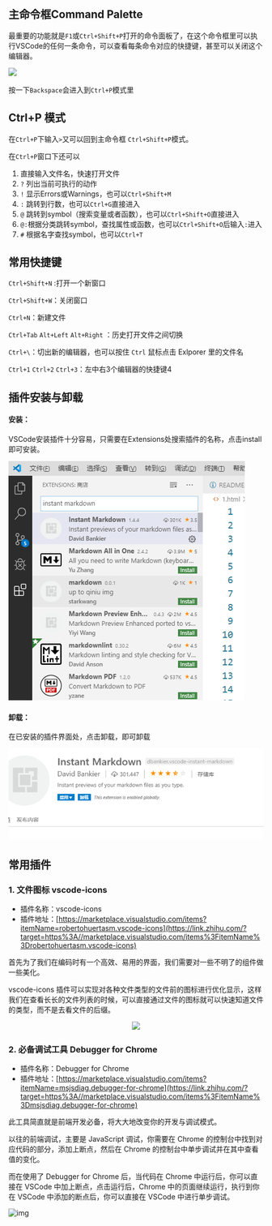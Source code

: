 ## 主命令框Command Palette

最重要的功能就是`F1`或`Ctrl+Shift+P`打开的命令面板了，在这个命令框里可以执行VSCode的任何一条命令，可以查看每条命令对应的快捷键，甚至可以关闭这个编辑器。

![](https://nshen.net/image/vscode/20160418095539.png)

按一下`Backspace`会进入到`Ctrl+P`模式里

## Ctrl+P 模式

在`Ctrl+P`下输入`>`又可以回到主命令框 `Ctrl+Shift+P`模式。

在`Ctrl+P`窗口下还可以

1. 直接输入文件名，快速打开文件
2. `?` 列出当前可执行的动作
3. `!` 显示Errors或Warnings，也可以`Ctrl+Shift+M`
4. `:` 跳转到行数，也可以`Ctrl+G`直接进入
5. `@` 跳转到symbol（搜索变量或者函数），也可以`Ctrl+Shift+O`直接进入
6. `@:`根据分类跳转symbol，查找属性或函数，也可以`Ctrl+Shift+O`后输入`:`进入
7. `#` 根据名字查找symbol，也可以`Ctrl+T`

## 常用快捷键

`Ctrl+Shift+N` :打开一个新窗口

`Ctrl+Shift+W`：关闭窗口

`Ctrl+N`：新建文件

`Ctrl+Tab` `Alt+Left` `Alt+Right` ：历史打开文件之间切换

`Ctrl+\`：切出新的编辑器，也可以按住 `Ctrl` 鼠标点击 Exlporer 里的文件名

`Ctrl+1` `Ctrl+2` `Ctrl+3`：左中右3个编辑器的快捷键4

## 插件安装与卸载

#### 安装：

VSCode安装插件十分容易，只需要在Extensions处搜索插件的名称，点击install即可安装。

![1567426100557](https://github.com/SWerllen/mfs-homework/blob/master/Visual%20Studio%20Code%E5%B8%B8%E7%94%A8%E5%8A%9F%E8%83%BD%E8%AF%B4%E6%98%8E.assets/1567426100557.png)

#### 卸载：

在已安装的插件界面处，点击卸载，即可卸载

![1567426155603](https://github.com/SWerllen/mfs-homework/blob/master/Visual%20Studio%20Code%E5%B8%B8%E7%94%A8%E5%8A%9F%E8%83%BD%E8%AF%B4%E6%98%8E.assets/1567426155603.png)

## 常用插件

### 1. 文件图标 vscode-icons

- 插件名称：vscode-icons
- 插件地址：[https://marketplace.visualstudio.com/items?itemName=robertohuertasm.vscode-icons](https://link.zhihu.com/?target=https%3A//marketplace.visualstudio.com/items%3FitemName%3Drobertohuertasm.vscode-icons)

首先为了我们在编码时有一个高效、易用的界面，我们需要对一些不明了的组件做一些美化。

vscode-icons 插件可以实现对各种文件类型的文件前的图标进行优化显示，这样我们在查看长长的文件列表的时候，可以直接通过文件的图标就可以快速知道文件的类型，而不是去看文件的后缀。

<div align=center><img src="https://pic3.zhimg.com/80/v2-bfb05278e4757e250ab6f5dcf34dd42e_hd.jpg" width="600"/></div>

### 2. 必备调试工具 Debugger for Chrome

- 插件名称：Debugger for Chrome
- 插件地址：[https://marketplace.visualstudio.com/items?itemName=msjsdiag.debugger-for-chrome](https://link.zhihu.com/?target=https%3A//marketplace.visualstudio.com/items%3FitemName%3Dmsjsdiag.debugger-for-chrome)

此工具简直就是前端开发必备，将大大地改变你的开发与调试模式。

以往的前端调试，主要是 JavaScript 调试，你需要在 Chrome 的控制台中找到对应代码的部分，添加上断点，然后在 Chrome 的控制台中单步调试并在其中查看值的变化。

而在使用了 Debugger for Chrome 后，当代码在 Chrome 中运行后，你可以直接在 VSCode 中加上断点，点击运行后，Chrome 中的页面继续运行，执行到你在 VSCode 中添加的断点后，你可以直接在 VSCode 中进行单步调试。

![img](https://pic2.zhimg.com/80/v2-ec559653eb7d3a6c98d1925b96974a21_hd.jpg)

